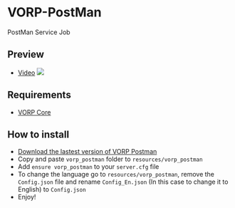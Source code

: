 # VORP-PostMan
PostMan Service Job

## Preview
- [Video](https://www.youtube.com/watch?v=VINn8soDV20)
![](https://www.youtube.com/watch?v=VINn8soDV20)

## Requirements
- [VORP Core](https://github.com/VORPCORE/VORP-Core/releases)

## How to install
* [Download the lastest version of VORP Postman](https://github.com/VORPCORE/VORP-PostMan/releases)
* Copy and paste ```vorp_postman``` folder to ```resources/vorp_postman```
* Add ```ensure vorp_postman``` to your ```server.cfg``` file
* To change the language go to ```resources/vorp_postman```, remove the ```Config.json``` file and rename ```Config_En.json``` (In this case to change it to English) to ```Config.json``` 
* Enjoy!
